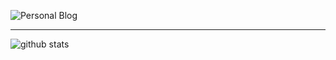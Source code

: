 
![Personal Blog](https://01miaom.github.io/xiaomiao.github.io/)

---------------

![github stats](https://github-readme-stats.vercel.app/api?username=01miaom&theme=nightowl&show_icons=true)

<!--
**01miaom/01miaom** is a ✨ _special_ ✨ repository because its `README.md` (this file) appears on your GitHub profile.

Here are some ideas to get you started:

- 🔭 I’m currently working on ...
- 🌱 I’m currently learning ...
- 👯 I’m looking to collaborate on ...
- 🤔 I’m looking for help with ...
- 💬 Ask me about ...
- 📫 How to reach me: ...
- 😄 Pronouns: ...
- ⚡ Fun fact: ...
-->
